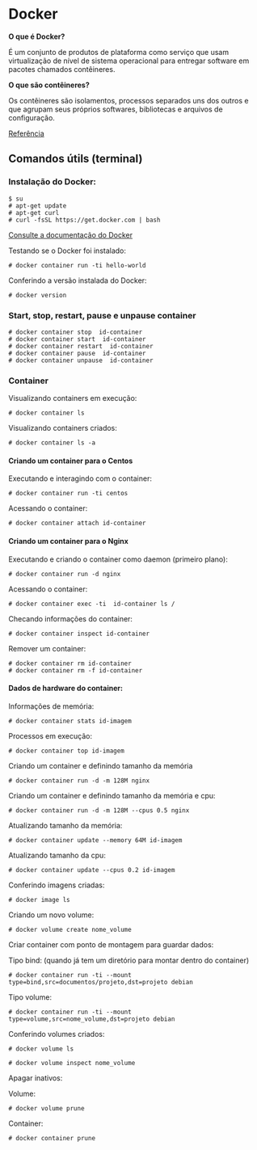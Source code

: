 # Docker

**O que é Docker?** 

É um conjunto de produtos de plataforma como serviço que usam virtualização de nível de sistema operacional para entregar software em pacotes chamados contêineres.

**O que são contêineres?** 

Os contêineres são isolamentos, processos separados uns dos outros e que agrupam seus próprios softwares, bibliotecas e arquivos de configuração.

[Referência](https://pt.wikipedia.org/wiki/Docker_(software))

## Comandos útils (terminal)

### Instalação do Docker:

    $ su
    # apt-get update
    # apt-get curl
    # curl -fsSL https://get.docker.com | bash

[Consulte a documentação do Docker](https://docs.docker.com/engine/install/)

Testando se o Docker foi instalado:

    # docker container run -ti hello-world

Conferindo a versão instalada do Docker:

    # docker version

### Start, stop, restart, pause e unpause container
    
    # docker container stop  id-container
    # docker container start  id-container
    # docker container restart  id-container
    # docker container pause  id-container
    # docker container unpause  id-container

### Container

Visualizando containers em execução:

    # docker container ls

Visualizando containers criados:

    # docker container ls -a

#### Criando um container para o Centos

Executando e interagindo com o container:
    
    # docker container run -ti centos

Acessando o container:
    
    # docker container attach id-container 

#### Criando um container para o Nginx

Executando e criando o container como daemon (primeiro plano):
    
    # docker container run -d nginx

Acessando o container:
  
    # docker container exec -ti  id-container ls /

Checando informações do container:

    # docker container inspect id-container

Remover um container:
    
    # docker container rm id-container
    # docker container rm -f id-container

#### Dados de hardware do container: 

Informações de memória:

    # docker container stats id-imagem

Processos em execução:

    # docker container top id-imagem

Criando um container e definindo tamanho da memória

    # docker container run -d -m 128M nginx

Criando um container e definindo tamanho da memória e cpu:
    
    # docker container run -d -m 128M --cpus 0.5 nginx

Atualizando tamanho da memória:

    # docker container update --memory 64M id-imagem
    
Atualizando tamanho da cpu:

    # docker container update --cpus 0.2 id-imagem
    
Conferindo imagens criadas:

    # docker image ls

Criando um novo volume:
    
    # docker volume create nome_volume

Criar container com ponto de montagem para guardar dados:
    
Tipo bind: (quando já tem um diretório para montar dentro do container)

    # docker container run -ti --mount type=bind,src=documentos/projeto,dst=projeto debian

Tipo volume:
    
    # docker container run -ti --mount type=volume,src=nome_volume,dst=projeto debian

Conferindo volumes criados:
    
    # docker volume ls

    # docker volume inspect nome_volume

Apagar inativos:
    
Volume:

    # docker volume prune
    
Container:

    # docker container prune
